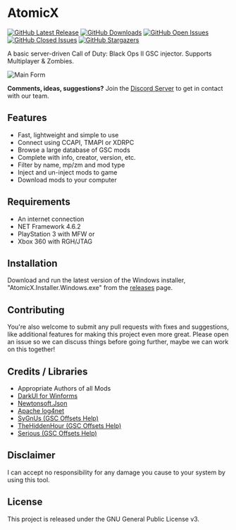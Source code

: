 # AtomicX

[![GitHub Latest Release](https://img.shields.io/github/release/ohhsodead/AtomicX.svg)](https://github.com/ohhsodead/AtomicX/releases/) [![GitHub Downloads](https://img.shields.io/github/downloads/ohhsodead/AtomicX/total.svg)](https://github.com/ohhsodead/AtomicX/releases/) [![GitHub Open Issues](https://img.shields.io/github/issues/ohhsodead/AtomicX.svg)](https://gitHub.com/ohhsodead/AtomicX/issues/) [![GitHub Closed Issues](https://img.shields.io/github/issues-closed/ohhsodead/AtomicX.svg)](https://github.com/ohhsodead/AtomicX/issues?q=is%3Aissue+is%3Aclosed) [![GitHub Stargazers](https://img.shields.io/github/stars/ohhsodead/AtomicX.svg?style=social&label=Star&maxAge=2592000)](https://gitHub.com/ohhsodead/AtomicX/stargazers/)

A basic server-driven Call of Duty: Black Ops II GSC injector. Supports Multiplayer & Zombies.

![Main Form](https://cdn.discordapp.com/attachments/884978327637590016/884979046214156298/unknown.png) 

**Comments, ideas, suggestions?** Join the [Discord Server](https://discord.gg/sqpktsCHUg) to get in contact with our team.

## Features
* Fast, lightweight and simple to use
* Connect using CCAPI, TMAPI or XDRPC
* Browse a large database of GSC mods
* Complete with info, creator, version, etc.
* Filter by name, mp/zm and mod type
* Inject and un-inject mods to game
* Download mods to your computer

## Requirements
* An internet connection
* NET Framework 4.6.2
* PlayStation 3 with MFW or
* Xbox 360 with RGH/JTAG

## Installation
Download and run the latest version of the Windows installer, "AtomicX.Installer.Windows.exe" from the [releases](https://github.com/ohhsodead/AtomicX/releases/latest) page.
 
## Contributing
You're also welcome to submit any pull requests with fixes and suggestions, like additional features for making this project even more great. Please open an issue so we can discuss things before going further, maybe we can work on this together!
 
## Credits / Libraries
- Appropriate Authors of all Mods
- [DarkUI for Winforms](https://github.com/RobinPerris/DarkUI)
- [Newtonsoft.Json](https://www.newtonsoft.com/json)
- [Apache log4net](https://logging.apache.org/log4net/)
- [SyGnUs (GSC Offsets Help)](https://github.com/SyGnUs)
- [TheHiddenHour (GSC Offsets Help)](https://github.com/TheHiddenHour)
- [Serious (GSC Offsets Help)](https://www.youtube.com/user/anthonything)
 
## Disclaimer
I can accept no responsibility for any damage you cause to your system by using this tool.

## License
This project is released under the GNU General Public License v3.

